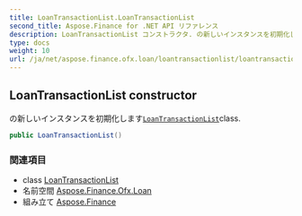 ```yaml
---
title: LoanTransactionList.LoanTransactionList
second_title: Aspose.Finance for .NET API リファレンス
description: LoanTransactionList コンストラクタ. の新しいインスタンスを初期化しますLoanTransactionListclass.
type: docs
weight: 10
url: /ja/net/aspose.finance.ofx.loan/loantransactionlist/loantransactionlist/
---
```

## LoanTransactionList constructor

の新しいインスタンスを初期化します[`LoanTransactionList`](../)class.

```csharp
public LoanTransactionList()
```

### 関連項目

* class [LoanTransactionList](../)
* 名前空間 [Aspose.Finance.Ofx.Loan](../../loantransactionlist/)
* 組み立て [Aspose.Finance](../../../)


